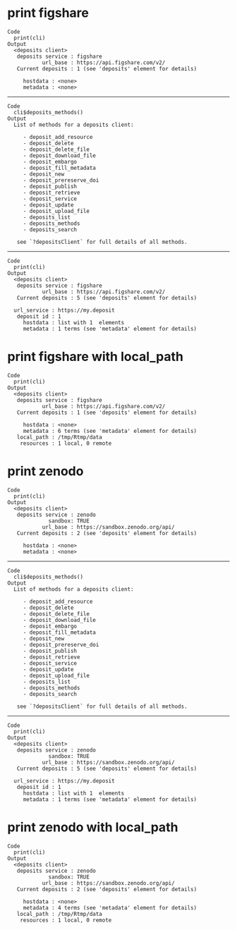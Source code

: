 # print figshare

    Code
      print(cli)
    Output
      <deposits client>
       deposits service : figshare
               url_base : https://api.figshare.com/v2/
       Current deposits : 1 (see 'deposits' element for details)
      
         hostdata : <none>
         metadata : <none>

---

    Code
      cli$deposits_methods()
    Output
      List of methods for a deposits client:
      
         - deposit_add_resource
         - deposit_delete
         - deposit_delete_file
         - deposit_download_file
         - deposit_embargo
         - deposit_fill_metadata
         - deposit_new
         - deposit_prereserve_doi
         - deposit_publish
         - deposit_retrieve
         - deposit_service
         - deposit_update
         - deposit_upload_file
         - deposits_list
         - deposits_methods
         - deposits_search
       
       see `?depositsClient` for full details of all methods.

---

    Code
      print(cli)
    Output
      <deposits client>
       deposits service : figshare
               url_base : https://api.figshare.com/v2/
       Current deposits : 5 (see 'deposits' element for details)
      
      url_service : https://my.deposit
       deposit id : 1
         hostdata : list with 1  elements
         metadata : 1 terms (see 'metadata' element for details)

# print figshare with local_path

    Code
      print(cli)
    Output
      <deposits client>
       deposits service : figshare
               url_base : https://api.figshare.com/v2/
       Current deposits : 1 (see 'deposits' element for details)
      
         hostdata : <none>
         metadata : 6 terms (see 'metadata' element for details)
       local_path : /tmp/Rtmp/data
        resources : 1 local, 0 remote

# print zenodo

    Code
      print(cli)
    Output
      <deposits client>
       deposits service : zenodo
                 sandbox: TRUE
               url_base : https://sandbox.zenodo.org/api/
       Current deposits : 2 (see 'deposits' element for details)
      
         hostdata : <none>
         metadata : <none>

---

    Code
      cli$deposits_methods()
    Output
      List of methods for a deposits client:
      
         - deposit_add_resource
         - deposit_delete
         - deposit_delete_file
         - deposit_download_file
         - deposit_embargo
         - deposit_fill_metadata
         - deposit_new
         - deposit_prereserve_doi
         - deposit_publish
         - deposit_retrieve
         - deposit_service
         - deposit_update
         - deposit_upload_file
         - deposits_list
         - deposits_methods
         - deposits_search
       
       see `?depositsClient` for full details of all methods.

---

    Code
      print(cli)
    Output
      <deposits client>
       deposits service : zenodo
                 sandbox: TRUE
               url_base : https://sandbox.zenodo.org/api/
       Current deposits : 5 (see 'deposits' element for details)
      
      url_service : https://my.deposit
       deposit id : 1
         hostdata : list with 1  elements
         metadata : 1 terms (see 'metadata' element for details)

# print zenodo with local_path

    Code
      print(cli)
    Output
      <deposits client>
       deposits service : zenodo
                 sandbox: TRUE
               url_base : https://sandbox.zenodo.org/api/
       Current deposits : 2 (see 'deposits' element for details)
      
         hostdata : <none>
         metadata : 4 terms (see 'metadata' element for details)
       local_path : /tmp/Rtmp/data
        resources : 1 local, 0 remote

